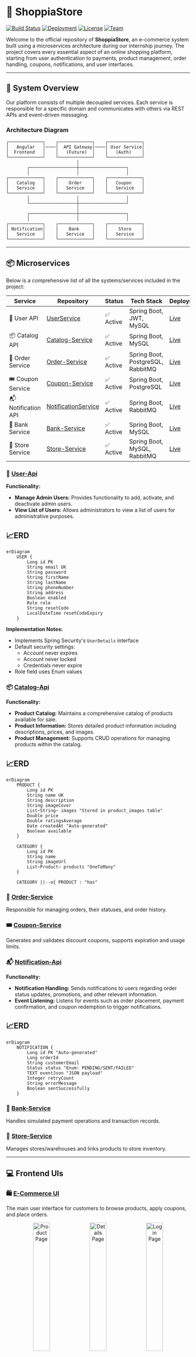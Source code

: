 # 🛒 ShoppiaStore

[![Build Status](https://img.shields.io/badge/build-passing-brightgreen)](https://github.com/ShoppiaStore) [![Deployment](https://img.shields.io/badge/deployment-railway-blue)](https://railway.app) [![License](https://img.shields.io/badge/license-MIT-green)](LICENSE) [![Team](https://img.shields.io/badge/team-4%20software%20engineers-orange)](https://github.com/ShoppiaStore)

Welcome to the official repository of **ShoppiaStore**, an e-commerce system built using a microservices architecture during our internship journey. The project covers every essential aspect of an online shopping platform, starting from user authentication to payments, product management, order handling, coupons, notifications, and user interfaces.

---

## 🧠 System Overview

Our platform consists of multiple decoupled services. Each service is responsible for a specific domain and communicates with others via REST APIs and event-driven messaging.

### Architecture Diagram
```
┌─────────────┐    ┌─────────────┐    ┌─────────────┐
│   Angular   │────│  API Gateway│────│ User Service│
│  Frontend   │    │   (Future)  │    │   (Auth)    │
└─────────────┘    └─────────────┘    └─────────────┘
                           │
        ┌──────────────────┼──────────────────┐
        │                  │                  │
┌─────────────┐    ┌─────────────┐    ┌─────────────┐
│   Catalog   │    │    Order    │    │   Coupon    │
│   Service   │    │   Service   │    │   Service   │
└─────────────┘    └─────────────┘    └─────────────┘
        │                  │                  │
        └──────────────────┼──────────────────┘
                           │
        ┌──────────────────┼──────────────────┐
        │                  │                  │
┌─────────────┐    ┌─────────────┐    ┌─────────────┐
│ Notification│    │    Bank     │    │    Store    │
│   Service   │    │   Service   │    │   Service   │
└─────────────┘    └─────────────┘    └─────────────┘
```

---

## 📦 Microservices

Below is a comprehensive list of all the systems/services included in the project:

| Service | Repository | Status | Tech Stack | Deployment |
|---------|------------|--------|------------|------------|
| 🔐 User API | [UserService](https://github.com/ShoppiaStore/UserService) | ✅ Active | Spring Boot, JWT, MySQL | [Live](https://userservice-production-f0da.up.railway.app) |
| 📦 Catalog API | [Catalog-Service](https://github.com/ShoppiaStore/Catalog-Service) | ✅ Active | Spring Boot, MySQL | [Live](https://catalogservice-production-9994.up.railway.app) |
| 🛒 Order Service | [Order-Service](https://github.com/ShoppiaStore/order-api) | ✅ Active | Spring Boot, PostgreSQL, RabbitMQ | [Live](https://order-api-production.up.railway.app) |
| 🎟️ Coupon Service | [Coupon-Service](https://github.com/ShoppiaStore/Coupon-Service) | ✅ Active | Spring Boot, PostgreSQL | [Live](https://coupon-api-production.up.railway.app) |
| 📬 Notification API | [NotificationService](https://github.com/ShoppiaStore/NotificationService) | ✅ Active | Spring Boot, RabbitMQ | [Live](https://notification-service-production.up.railway.app) |
| 🏦 Bank Service | [Bank-Service](https://github.com/ShoppiaStore/Bank-Service) | ✅ Active | Spring Boot, MySQL | [Live](https://bankingservice-production.up.railway.app) |
| 🏪 Store Service | [Store-Service](https://github.com/ShoppiaStore/Store-Service) | ✅ Active | Spring Boot, MySQL, RabbitMQ | [Live](https://store-service-production.up.railway.app) |

### 🔐 [User-Api](https://github.com/ShoppiaStore/UserService)

**Functionality:**
- **Manage Admin Users:** Provides functionality to add, activate, and deactivate admin users.
- **View List of Users:** Allows administrators to view a list of users for administrative purposes.

## 📈ERD 
```mermaid
erDiagram
    USER {
        Long id PK
        String email UK
        String password
        String firstName
        String lastName
        String phoneNumber
        String address
        Boolean enabled
        Role role
        String resetCode
        LocalDateTime resetCodeExpiry
    }
```

**Implementation Notes:**
- Implements Spring Security's `UserDetails` interface
- Default security settings:
  - Account never expires
  - Account never locked
  - Credentials never expire
- Role field uses Enum values

### 📦 [Catalog-Api](https://github.com/ShoppiaStore/Catalog-Service)

**Functionality:**
- **Product Catalog:** Maintains a comprehensive catalog of products available for sale.
- **Product Information:** Stores detailed product information including descriptions, prices, and images.
- **Product Management:** Supports CRUD operations for managing products within the catalog.

## 📈ERD 
```mermaid
erDiagram
    PRODUCT {
        Long id PK
        String name UK
        String description
        String imageCover
        List~String~ images "Stored in product_images table"
        Double price
        Double ratingsAverage
        Date createdAt "Auto-generated"
        Boolean available
    }

    CATEGORY {
        Long id PK
        String name
        String imageUrl
        List~Product~ products "OneToMany"
    }

    CATEGORY ||--o{ PRODUCT : "has"
```

### 🛒 [Order-Service](https://github.com/ShoppiaStore/Order-Service)
Responsible for managing orders, their statuses, and order history.

### 🎟️ [Coupon-Service](https://github.com/ShoppiaStore/Coupon-Service)
Generates and validates discount coupons, supports expiration and usage limits.

### 📬 [Notification-Api](https://github.com/ShoppiaStore/NotificationService)
**Functionality:**
- **Notification Handling:** Sends notifications to users regarding order status updates, promotions, and other relevant information.
- **Event Listening:** Listens for events such as order placement, payment confirmation, and coupon redemption to trigger notifications.
 
## 📈ERD 
```mermaid
erDiagram
    NOTIFICATION {
        Long id PK "Auto-generated"
        Long orderId
        String customerEmail
        Status status "Enum: PENDING/SENT/FAILED"
        TEXT eventJson "JSON payload"
        Integer retryCount
        String errorMessage
        Boolean sentSuccessfully
    }
```

### 🏦 [Bank-Service](https://github.com/ShoppiaStore/Bank-Service)
Handles simulated payment operations and transaction records.

### 🏪 [Store-Service](https://github.com/ShoppiaStore/Store-Service)
Manages stores/warehouses and links products to store inventory.

---

## 💻 Frontend UIs

### 🛍️ [E-Commerce UI](https://github.com/ShoppiaStore/ShoppiaStore-UI)
The main user interface for customers to browse products, apply coupons, and place orders.
<p align="center">
  <img src="https://github.com/ShoppiaStore/.github/blob/main/profile/1.png" width="30%" alt="Product Page">
  <img src="https://github.com/ShoppiaStore/.github/blob/main/profile/2.png?raw=true" width="30%" alt="Details Page">
  <img src="https://github.com/ShoppiaStore/.github/blob/main/profile/3.png?raw=true" width="30%" alt="Login Page">
</p>
<p align="center">
  <img src="https://github.com/ShoppiaStore/.github/blob/main/profile/4.png?raw=true" width="30%" alt="Cart Page">
  <img src="https://github.com/ShoppiaStore/.github/blob/main/profile/6.png?raw=true" width="30%" alt="Notification Page">
    <img src="https://github.com/ShoppiaStore/.github/blob/main/profile/7.png?raw=true" width="30%" alt="Admin Dashboard">
</p>

### 💳 [Bank UI](https://github.com/ShoppiaStore/Bank-UI)
A separate banking interface that simulates online payments securely.

---

## 🧩 Technologies Used

### Backend Technologies
- **Framework:** Java 17, Spring Boot 3.x
- **Security:** Spring Security, JWT Authentication
- **Database:** MySQL, PostgreSQL
- **Message Queue:** RabbitMQ
- **Migration:** Liquibase
- **Build Tool:** Maven

### Frontend Technologies
- **Framework:** Angular 15+
- **UI Components:** Angular Material
- **HTTP Client:** Angular HttpClient

### DevOps & Tools
- **Version Control:** Git, GitHub
- **Deployment:** Railway Cloud Platform
- **API Testing:** Postman
- **Database Design:** dbdiagram.io, draw.io
- **CI/CD:** GitHub Actions

---

## 🚀 Quick Start

### Prerequisites
- Java 17+
- Node.js 16+
- MySQL 8.0+
- Git

### Local Development Setup

1. **Clone the repositories:**
   ```bash
   git clone https://github.com/ShoppiaStore/UserService.git
   git clone https://github.com/ShoppiaStore/Catalog-Service.git
   git clone https://github.com/ShoppiaStore/order-api.git
   # ... clone other services
   ```

2. **Setup databases:**
   ```sql
   CREATE DATABASE shoppia_users;
   CREATE DATABASE shoppia_catalog;
   CREATE DATABASE shoppia_orders;
   ```

3. **Start services (each in separate terminal):**
   ```bash
   cd UserService && mvn spring-boot:run
   cd Catalog-Service && mvn spring-boot:run
   cd order-api && mvn spring-boot:run
   ```

4. **Start frontend:**
   ```bash
   cd ShoppiaStore-UI && npm install && ng serve
   ```

### Live Demo
- **🛍️ Customer Portal:** [ShoppiaStore UI](https://shoppia-store-ui.up.railway.app)
- **💳 Banking Portal:** [Bank UI](https://bank-ui.up.railway.app)

---

## 👨‍💻 Meet the Team

Our talented software engineering team made this project possible:

| Name | Photo | Role | GitHub Profile | Contributions |
|------|-------|------|----------------|---------------|
| **Esraa Refaat** | ![Esraa](https://avatars.githubusercontent.com/IsraaRefaat?s=80) | Software Engineer | [@IsraaRefaat](https://github.com/IsraaRefaat) | Order Service, Coupon Service |
| **Basma Mounir** | ![Basma](https://avatars.githubusercontent.com/BasmaMounir?s=80) | Software Engineer | [@BasmaMounir](https://github.com/BasmaMounir) | Catalog Service, Notification Service, User Service |
| **Shahd Mahmoud** | ![Shahd](https://avatars.githubusercontent.com/Shahdd21?s=80) | Software Engineer | [@Shahdd21](https://github.com/Shahdd21) | Store Service, Deployment |
| **Taghreed Ali** | ![Taghreed](https://avatars.githubusercontent.com/Taghreed-1225?s=80) | Software Engineer | [@Taghreed-1225](https://github.com/Taghreed-1225) | Banking Service, Payment Processing |

---
## 🚀 Deployment

All services are deployed using [Railway](https://railway.app), allowing each microservice to run independently and scale as needed.

### Deployment Features
- **Auto-deployment** from GitHub
- **Environment management** for different stages
- **Monitoring & logs** for all services
- **Custom domains** for production URLs
- **Database hosting** with automatic backups

---

## 📄 License

This project is licensed under the MIT License - see the [LICENSE](LICENSE) file for details.

---

## 📞 Contact & Support

- **Project Issues:** Use GitHub Issues in respective repositories
- **Team Contact:** [Create an issue](https://github.com/ShoppiaStore/ShoppiaStore/issues) for general inquiries
- **Documentation:** Check individual repository READMEs for specific service documentation

---

<div align="center">
  <p>Made with ❤️ by the ShoppiaStore Software Engineering Team</p>
  <p>⭐ Star our repositories if you find this project helpful!</p>
  <p><strong>Thank you for visiting ShoppiaStore!</strong></p>
</div>
